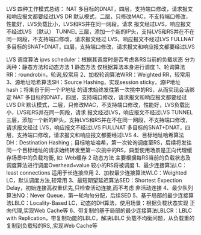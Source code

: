 LVS 四种工作模式总结：
NAT 多目标的DNAT，四层，支持端口修改，请求报文和响应报文都要经过LVS
DR 默认模式，二层，只修改MAC，不支持端口修改，性能好，LVS负载比小，LVS和RS并在同一网段，请求
报文经过LVS，响应报文不经过LVS  （默认）
TUNNEL 三层，添加一个新的IP头，支持LVS和RS并在不在同一网段，不支持端口修改，请求报文经过
LVS，响应报文不经过LVS
FULLNAT 多目标的SNAT+DNAT，四层，支持端口修改，请求报文和响应报文都要经过LVS

 LVS 调度算法
ipvs scheduler：根据其调度时是否考虑各RS当前的负载状态
分为两种：静态方法和动态方法
1 静态方法
仅根据算法本身进行调度
1、轮询算法RR：roundrobin，轮询,较常用
2、加权轮询算法WRR：Weighted RR，较常用
3、源地址哈希算法SH：Source Hashing，实现session sticky，源IP地址hash；将来自于同一个IP地址
的请求始终发往第一次挑中的RS，从而实现会话绑定
NAT 多目标的DNAT，四层，支持端口修改，请求报文和响应报文都要经过LVS
DR 默认模式，二层，只修改MAC，不支持端口修改，性能好，LVS负载比小，LVS和RS并在同一网段，请求
报文经过LVS，响应报文不经过LVS
TUNNEL 三层，添加一个新的IP头，支持LVS和RS并在不在同一网段，不支持端口修改，请求报文经过
LVS，响应报文不经过LVS
FULLNAT 多目标的SNAT+DNAT，四层，支持端口修改，请求报文和响应报文都要经过LVS
4、目标地址哈希算法DH：Destination Hashing；目标地址哈希，第一次轮询调度至RS，后续将发往
同一个目标地址的请求始终转发至第一次挑中的RS，典型使用场景是正向代理缓存场景中的负载均衡,
如: Web缓存
2 动态方法
主要根据每RS当前的负载状态及调度算法进行调度Overhead=value 较小的RS将被调度
1、最少连接算法LC：least connections 适用于长连接应用
2、加权最少连接算法WLC：Weighted LC，默认调度方法,较常用
3、最短期望延迟算法SED：Shortest Expection Delay，初始连接高权重优先,只检查活动连接,而不考虑
非活动连接
4、最少队列算法NQ：Never Queue，第一轮均匀分配，后续SED
5、基于局部的最少连接算法LBLC：Locality-Based LC，动态的DH算法，使用场景：根据负载状态实现
正向代理,实现Web Cache等
6、带复制的基于局部的最少连接算法LBLCR：LBLC with Replication，带复制功能的LBLC，解决LBLC
负载不均衡问题，从负载重的复制到负载轻的RS,,实现Web Cache等

